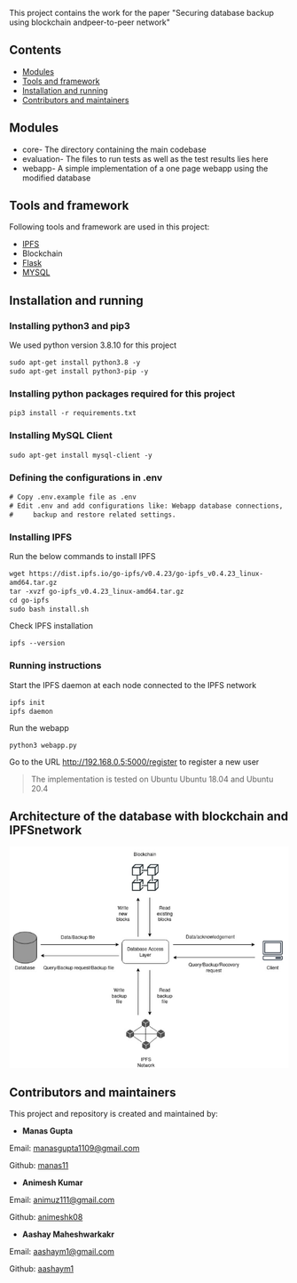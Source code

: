 This project contains the work for the paper "Securing database backup using blockchain andpeer-to-peer network" 

## Contents

  - [Modules ](#modules-)
  - [Tools and framework ](#tools-and-framework-)
  - [Installation and running ](#installation-and-running-)
  - [Contributors and maintainers ](#contributors-and-maintainers-)


## Modules 
* core- The directory containing the main codebase
* evaluation- The files to run tests as well as the test results lies here
* webapp- A simple implementation of a one page webapp using the modified database

## Tools and framework 

Following tools and framework are used in this project:

* [IPFS](https://ipfs.io/)
* Blockchain
* [Flask](https://flask.palletsprojects.com/en/2.0.x/)
* [MYSQL](https://www.mysql.com/)


## Installation and running 

### Installing python3 and pip3
We used python version 3.8.10 for this project
```
sudo apt-get install python3.8 -y
sudo apt-get install python3-pip -y
```

### Installing python packages required for this project
```
pip3 install -r requirements.txt
```

### Installing MySQL Client
```
sudo apt-get install mysql-client -y
```

### Defining the configurations in .env
```
# Copy .env.example file as .env
# Edit .env and add configurations like: Webapp database connections, 
#     backup and restore related settings.
```

### Installing IPFS

Run the below commands to install IPFS

```
wget https://dist.ipfs.io/go-ipfs/v0.4.23/go-ipfs_v0.4.23_linux-amd64.tar.gz
tar -xvzf go-ipfs_v0.4.23_linux-amd64.tar.gz
cd go-ipfs
sudo bash install.sh
``` 

Check IPFS installation
```
ipfs --version
```

### Running instructions

Start the IPFS daemon at each node connected to the IPFS network

```
ipfs init
ipfs daemon
```

Run the webapp

```
python3 webapp.py
```

Go to the URL http://192.168.0.5:5000/register to register a new user

> The implementation is tested on Ubuntu Ubuntu 18.04 and Ubuntu 20.4


## Architecture of the database with blockchain and IPFSnetwork
![Architecture of the database with blockchain and IPFSnetwork](./images/p2p_architecture.jpg)

## Contributors and maintainers 

This project and repository is created and maintained by:

* **Manas Gupta**

 Email: manasgupta1109@gmail.com
    
 Github: [manas11](https://github.com/manas11)
    
* **Animesh Kumar**

 Email: animuz111@gmail.com
    
 Github: [animeshk08](https://github.com/animeshk08)

 * **Aashay Maheshwarkakr**

 Email: aashaym1@gmail.com
    
 Github: [aashaym1](https://github.com/aashaym1)
